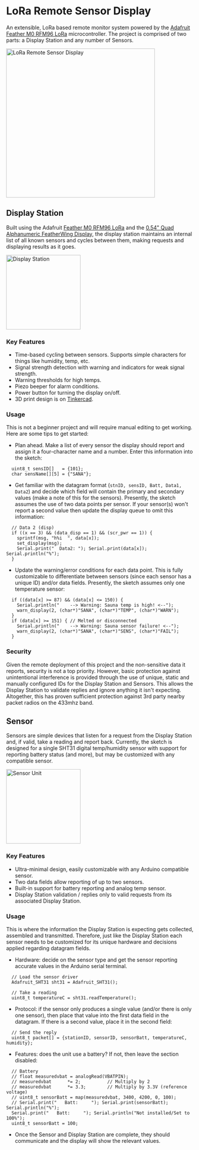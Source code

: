 # LoRa Remote Sensor Display

An extensible, LoRa based remote monitor system powered by the [Adafruit Feather M0 RFM96 LoRa](https://www.adafruit.com/product/3179) microcontroller. The project is comprised of two parts: a Display Station and any number of Sensors.

<img alt="LoRa Remote Sensor Display" src="/img/lora-remote-sensory-display.jpg" width=400><br/>

## Display Station

Built using the Adafruit [Feather M0 RFM96 LoRa](https://www.adafruit.com/product/3179) and the [0.54" Quad Alphanumeric FeatherWing Display](https://www.adafruit.com/product/3127), the display station maintains an internal list of all known sensors and cycles between them, making requests and displaying results as it goes.

<img alt="Display Station" src="/img/display-station.jpg" width=200><br/>

### Key Features

- Time-based cycling between sensors. Supports simple characters for things like humidity, temp, etc.
- Signal strength detection with warning and indicators for weak signal strength.
- Warning thresholds for high temps.
- Piezo beeper for alarm conditions.
- Power button for turning the display on/off.
- 3D print design is on [Tinkercad](https://www.tinkercad.com/things/hti6Ns5rOIe).

### Usage

This is not a beginner project and will require manual editing to get working. Here are some tips to get started:

- Plan ahead. Make a list of every sensor the display should report and assign it a four-character name and a number. Enter this information into the sketch:

```
  uint8_t sensID[]   = {101};  
  char sensName[][5] = {"SANA"};
```

- Get familiar with the datagram format (`stnID, sensID, Batt, Data1, Data2`) and decide which field will contain the primary and secondary values (make a note of this for the sensors). Presently, the sketch assumes the use of two data points per sensor. If your sensor(s) won't report a second value then update the display queue to omit this information:

```
  // Data 2 (disp)  
  if ((x == 3) && (data_disp == 1) && (scr_pwr == 1)) {  
    sprintf(msg, "h%i  ", data[x]);  
    set_display(msg);  
    Serial.print("  Data2: "); Serial.print(data[x]); Serial.println("%");  
  }
```

- Update the warning/error conditions for each data point. This is fully customizable to differentiate between sensors (since each sensor has a unique ID) and/or data fields. Presently, the sketch assumes only one temperature sensor:

```
  if ((data[x] >= 87) && (data[x] <= 150)) {  
    Serial.println("    --> Warning: Sauna temp is high! <--");  
    warn_display(2, (char*)"SANA", (char*)"TEMP", (char*)"WARN");  
  }  
  if (data[x] >= 151) { // Melted or disconnected  
    Serial.println("    --> Warning: Sauna sensor failure! <--");  
    warn_display(2, (char*)"SANA", (char*)"SENS", (char*)"FAIL");  
  }
```

### Security

Given the remote deployment of this project and the non-sensitive data it reports, security is not a top priority. However, basic protection against unintentional interference is provided through the use of unique, static and manually configured IDs for the Display Station and Sensors. This allows the Display Station to validate replies and ignore anything it isn't expecting. Altogether, this has proven sufficient protection against 3rd party nearby packet radios on the 433mhz band.

## Sensor

Sensors are simple devices that listen for a request from the Display Station and, if valid, take a reading and report back. Currently, the sketch is designed for a single SHT31 digital temp/humidity sensor with support for reporting battery status (and more), but may be customized with any compatible sensor.

<img alt="Sensor Unit" src="/img/temp-sensor.jpg" width=200><br/>

### Key Features

- Ultra-minimal design, easily customizable with any Arduino compatible sensor.
- Two data fields allow reporting of up to two sensors.
- Built-in support for battery reporting and analog temp sensor.
- Display Station validation / replies only to valid requests from its associated Display Station.

### Usage

This is where the information the Display Station is expecting gets collected, assembled and transmitted. Therefore, just like the Display Station each sensor needs to be customized for its unique hardware and decisions applied regarding datagram fields.

- Hardware: decide on the sensor type and get the sensor reporting accurate values in the Arduino serial terminal.

```
  // Load the sensor driver  
  Adafruit_SHT31 sht31 = Adafruit_SHT31();  

  // Take a reading  
  uint8_t temperatureC = sht31.readTemperature();  
```

- Protocol: if the sensor only produces a single value (and/or there is only one sensor), then place that value into the first data field in the datagram. If there is a second value, place it in the second field:

```
  // Send the reply  
  uint8_t packet[] = {stationID, sensorID, sensorBatt, temperatureC, humidity};
```

- Features: does the unit use a battery? If not, then leave the section disabled:

```
  // Battery  
  // float measuredvbat = analogRead(VBATPIN);  
  // measuredvbat      *= 2;          // Multiply by 2  
  // measuredvbat      *= 3.3;        // Multiply by 3.3V (reference voltage)  
  // uint8_t sensorBatt = map(measuredvbat, 3400, 4200, 0, 100);  
  // Serial.print("   Batt:     "); Serial.print(sensorBatt); Serial.println("%");  
  Serial.print("   Batt:     "); Serial.println("Not installed/Set to 100%");  
  uint8_t sensorBatt = 100;
```

- Once the Sensor and Display Station are complete, they should communicate and the display will show the relevant values.
